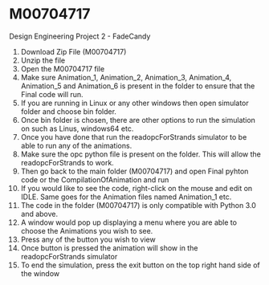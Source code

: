 # M00704717
 Design Engineering Project 2 - FadeCandy 

1. Download Zip File (M00704717)
2. Unzip the file
3. Open the M00704717 file
4. Make sure Animation_1, Animation_2, Animation_3, Animation_4, Animation_5 and Animation_6 is present in the folder to ensure that the Final code will run.
5. If you are running in Linux or any other windows then open simulator folder and choose bin folder.
6. Once bin folder is chosen, there are other options to run the simulation on such as Linus, windows64 etc. 
7. Once you have done that run the readopcForStrands simulator to be able to run any of the animations.
8. Make sure the opc python file is present on the folder. This will allow the readopcForStrands to work.
9. Then go back to the main folder (M00704717) and open Final pyhton code or the CompilationOfAnimation and run
10. If you would like to see the code, right-click on the mouse and edit on IDLE. Same goes for the Animation files named Animation_1 etc. 
11. The code in the folder (M00704717) is only compatible with Python 3.0 and above.
12. A window would pop up displaying a menu where you are able to choose the Animations you wish to see.
13. Press any of the button you wish to view
14. Once button is pressed the animation will show in the readopcForStrands simulator
15. To end the simulation, press the exit button on the top right hand side of the window
